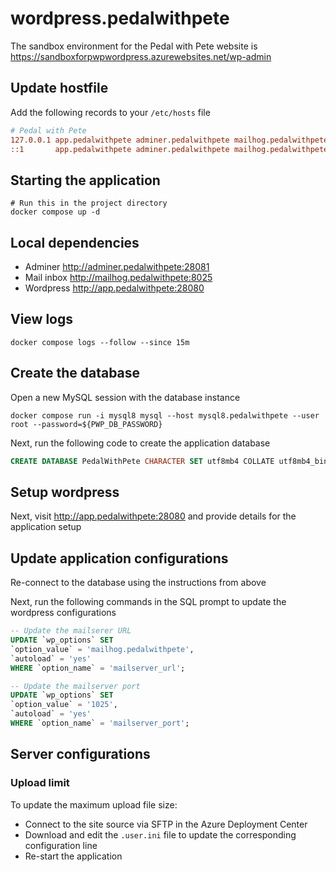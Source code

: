 # wordpress.pedalwithpete

The sandbox environment for the Pedal with Pete website is <https://sandboxforpwpwordpress.azurewebsites.net/wp-admin>

## Update hostfile

Add the following records to your `/etc/hosts` file

```ini
# Pedal with Pete
127.0.0.1 app.pedalwithpete adminer.pedalwithpete mailhog.pedalwithpete
::1       app.pedalwithpete adminer.pedalwithpete mailhog.pedalwithpete
```

## Starting the application

```shell
# Run this in the project directory
docker compose up -d
```

## Local dependencies

- Adminer <http://adminer.pedalwithpete:28081>
- Mail inbox <http://mailhog.pedalwithpete:8025>
- Wordpress <http://app.pedalwithpete:28080>

## View logs

```shell
docker compose logs --follow --since 15m
```

## Create the database

Open a new MySQL session with the database instance

```shell
docker compose run -i mysql8 mysql --host mysql8.pedalwithpete --user root --password=${PWP_DB_PASSWORD}
```

Next, run the following code to create the application database

```sql
CREATE DATABASE PedalWithPete CHARACTER SET utf8mb4 COLLATE utf8mb4_bin;
```

## Setup wordpress

Next, visit <http://app.pedalwithpete:28080> and provide details for the application setup

## Update application configurations

Re-connect to the database using the instructions from above

Next, run the following commands in the SQL prompt to update the wordpress configurations

```sql
-- Update the mailserer URL
UPDATE `wp_options` SET
`option_value` = 'mailhog.pedalwithpete',
`autoload` = 'yes'
WHERE `option_name` = 'mailserver_url';

-- Update the mailserver port
UPDATE `wp_options` SET
`option_value` = '1025',
`autoload` = 'yes'
WHERE `option_name` = 'mailserver_port';
```

## Server configurations

### Upload limit

To update the maximum upload file size:

- Connect to the site source via SFTP in the Azure Deployment Center
- Download and edit the `.user.ini` file to update the corresponding configuration line
- Re-start the application